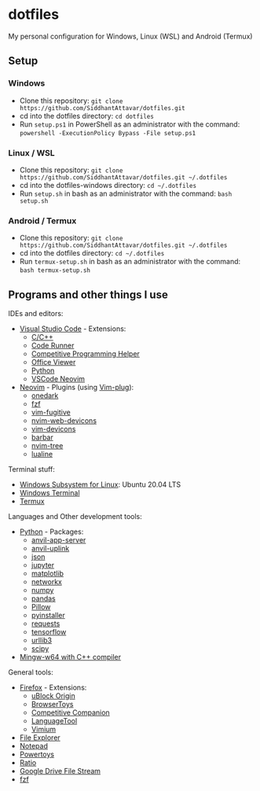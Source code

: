# dotfiles
My personal configuration for Windows, Linux (WSL) and Android (Termux)

## Setup <a name = "setup"></a>
### Windows <a name = "windows"></a>
 - Clone this repository: `git clone https://github.com/SiddhantAttavar/dotfiles.git`
 - cd into the dotfiles directory: `cd dotfiles`
 - Run `setup.ps1` in PowerShell as an administrator with the command: `powershell -ExecutionPolicy Bypass -File setup.ps1`

### Linux / WSL <a name = "linux"></a>
 - Clone this repository: `git clone https://github.com/SiddhantAttavar/dotfiles.git ~/.dotfiles`
 - cd into the dotfiles-windows directory: `cd ~/.dotfiles`
 - Run `setup.sh` in bash as an administrator with the command: `bash setup.sh`

### Android / Termux <a name = "termux"></a>
 - Clone this repository: `git clone https://github.com/SiddhantAttavar/dotfiles.git ~/.dotfiles`
 - cd into the dotfiles directory: `cd ~/.dotfiles`
 - Run `termux-setup.sh` in bash as an administrator with the command: `bash termux-setup.sh`

## Programs and other things I use <a name = "programs"></a>
IDEs and editors:
 - [Visual Studio Code](https://code.visualstudio.com/) - Extensions:
	- [C/C++](https://marketplace.visualstudio.com/items?itemName=ms-vscode.cpptools)
	- [Code Runner](https://marketplace.visualstudio.com/items?itemName=formulahendry.code-runner)
	- [Competitive Programming Helper](https://marketplace.visualstudio.com/items?itemName=DivyanshuAgrawal.competitive-programming-helper)
	- [Office Viewer](https://marketplace.visualstudio.com/items?itemName=cweijan.vscode-office)
	- [Python](https://marketplace.visualstudio.com/items?itemName=ms-python.python)
	- [VSCode Neovim](https://marketplace.visualstudio.com/items?itemName=asvetliakov.vscode-neovim)
 - [Neovim](https://neovim.io/) - Plugins (using [Vim-plug](https://github.com/junegunn/vim-plug)):
	- [onedark](https://github.com/navarasu/onedark.nvim)
	- [fzf](https://github.com/junegunn/fzf.vim)
	- [vim-fugitive](https://github.com/tpope/vim-fugitive)
	- [nvim-web-devicons](https://github.com/kyazdani42/nvim-web-devicons)
	- [vim-devicons](https://github.com/ryanoasis/vim-devicons)
	- [barbar](https://github.com/romgrk/barbar.nvim)
	- [nvim-tree](https://github.com/kyazdani42/nvim-tree.lua)
	- [lualine](https://github.com/nvim-lualine/lualine.nvim)

Terminal stuff:
 - [Windows Subsystem for Linux](https://docs.microsoft.com/en-us/windows/wsl/install-win10): Ubuntu 20.04 LTS
 - [Windows Terminal](http://aka.ms/windowsterminal)
 - [Termux](https://f-droid.org/en/packages/com.termux/)

Languages and Other development tools:
 - [Python](https://www.python.org/) - Packages:
	- [anvil-app-server](https://pypi.org/project/anvil-app-server/)
	- [anvil-uplink](https://pypi.org/project/anvil-uplink/)
	- [json](https://pypi.org/project/json/)
	- [jupyter](https://pypi.org/project/jupyter/)
	- [matplotlib](https://pypi.org/project/matplotlib/)
	- [networkx](https://pypi.org/project/networkx/)
	- [numpy](https://pypi.org/project/numpy/)
	- [pandas](https://pypi.org/project/pandas/)
	- [Pillow](https://pypi.org/project/Pillow/)
	- [pyinstaller](https://pypi.org/project/pyinstaller/)
	- [requests](https://pypi.org/project/requests/)
	- [tensorflow](https://pypi.org/project/tensorflow/)
	- [urllib3](https://pypi.org/project/urllib3/)
	- [scipy](https://pypi.org/project/scipy/)
 - [Mingw-w64 with C++ compiler](https://sourceforge.net/projects/mingw-w64/)

General tools:
 - [Firefox](https://www.mozilla.org/en-US/firefox/new/) - Extensions:
	- [uBlock Origin](https://addons.mozilla.org/en-US/firefox/addon/ublock-origin/)
	- [BrowserToys](https://github.com/SiddhantAttavar/BrowserToys-Extension)
	- [Competitive Companion](https://addons.mozilla.org/en-US/firefox/addon/competitive-companion/)
	- [LanguageTool](https://addons.mozilla.org/en-US/firefox/addon/languagetool/)
	- [Vimium](https://addons.mozilla.org/en-US/firefox/addon/vimium-ff/)
 - [File Explorer](https://www.windows.com/en-us/downloads/file-explorer/)
 - [Notepad](https://www.microsoft.com/en-us/p/windows-notepad/9msmlrh6lzf3)
 - [Powertoys](https://docs.microsoft.com/en-us/windows/powertoys/)
 - [Ratio](https://play.google.com/store/apps/category/GAME?hl=en_US&gl=US)
 - [Google Drive File Stream](https://www.google.com/intl/en_in/drive/download/)
 - [fzf](https://github.com/junegunn/fzf)
